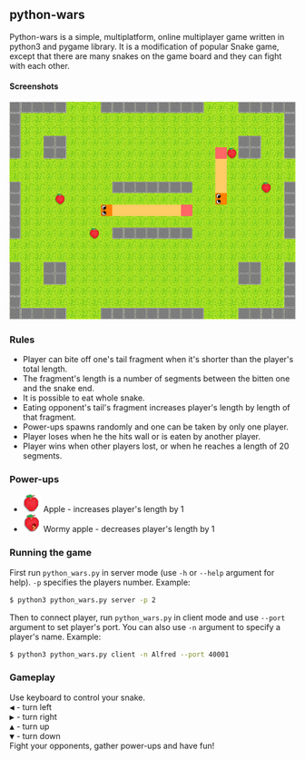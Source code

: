 ## python-wars

Python-wars is a simple, multiplatform, online multiplayer game written in python3 and pygame library. It is a modification of popular Snake game, except that there are many snakes on the game board and they can fight with each other.
#### Screenshots
![Gameplay](media/gameplay0.png?raw=true  "Gameplay with two players")
### Rules
* Player can bite off one's tail fragment when it's shorter than the player's total length.
* The fragment's length is a number of segments between the bitten one and the snake end.
* It is possible to eat whole snake.
* Eating opponent's tail's fragment increases player's length by length of that fragment.
* Power-ups spawns randomly and one can be taken by only one player.
* Player loses when he the hits wall or is eaten by another player.
* Player wins when other players lost, or when he reaches a length of 20 segments.

### Power-ups
* ![Apple](media/apple.png?raw=true  "") Apple - increases player's length by 1 
* ![Apple](media/rotten_apple.png?raw=true  "") Wormy apple - decreases player's length by 1

### Running the game
First run `python_wars.py` in server mode (use `-h` or `--help` argument for help). `-p` specifies the players number. Example:  
```sh
$ python3 python_wars.py server -p 2
```  
Then to connect player, run `python_wars.py` in client mode and use `--port` argument to set player's port. You can also use `-n` argument to specify a player's name. Example:  
```sh
$ python3 python_wars.py client -n Alfred --port 40001
```

### Gameplay
Use keyboard to control your snake.  
<kbd>◀</kbd> - turn left  
<kbd>▶</kbd> - turn right  
<kbd>▲</kbd> - turn up  
<kbd>▼</kbd> - turn down  
Fight your opponents, gather power-ups and have fun!  


